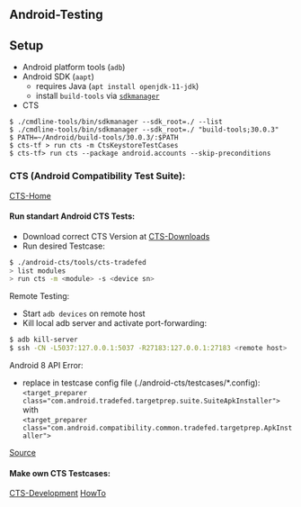 ## Android-Testing

## Setup

* Android platform tools (`adb`)
* Android SDK (`aapt`)
  * requires Java (`apt install openjdk-11-jdk`)
  * install `build-tools` via [`sdkmanager`](https://developer.android.com/studio/command-line/sdkmanager)
* CTS

```
$ ./cmdline-tools/bin/sdkmanager --sdk_root=./ --list
$ ./cmdline-tools/bin/sdkmanager --sdk_root=./ "build-tools;30.0.3"
$ PATH=~/Android/build-tools/30.0.3/:$PATH
$ cts-tf > run cts -m CtsKeystoreTestCases
$ cts-tf> run cts --package android.accounts --skip-preconditions
```

### CTS (Android Compatibility Test Suite):

[CTS-Home](https://source.android.com/compatibility/cts)

#### Run standart Android CTS Tests:

* Download correct CTS Version at [CTS-Downloads](https://source.android.com/compatibility/cts/downloads?hl=en)
* Run desired Testcase:
```bash
$ ./android-cts/tools/cts-tradefed
> list modules
> run cts -m <module> -s <device sn>
```

Remote Testing:

* Start `adb devices` on remote host
* Kill local adb server and activate port-forwarding:
```bash
$ adb kill-server
$ ssh -CN -L5037:127.0.0.1:5037 -R27183:127.0.0.1:27183 <remote host>
```

Android 8 API Error:
* replace in testcase config file (./android-cts/testcases/*.config):  
`<target_preparer class="com.android.tradefed.targetprep.suite.SuiteApkInstaller">`  
with  
`<target_preparer class="com.android.compatibility.common.tradefed.targetprep.ApkInstaller">`

[Source](https://stackoverflow.com/questions/61341122/android-8-1-running-cts-shows-install-failed-no-matching-abis-failed-to-extrac)
		  
#### Make own CTS Testcases:
[CTS-Development](https://source.android.com/compatibility/cts/development?hl=en)
[HowTo](https://stackoverflow.com/questions/2824015/how-to-build-android-cts-and-how-to-add-and-run-your-test-case)
